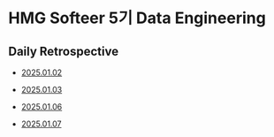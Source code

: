 # HMG Softeer 5기 Data Engineering

## Daily Retrospective

* [2025.01.02](https://github.com/minjacho42/HMG_5th/blob/master/DailyRetrospective/w1/25_1_2.md)

* [2025.01.03](https://github.com/minjacho42/HMG_5th/blob/master/DailyRetrospective/w1/25_1_3.md)

* [2025.01.06](https://github.com/minjacho42/HMG_5th/blob/master/DailyRetrospective/w1/25_1_6.md)

* [2025.01.07](https://github.com/minjacho42/HMG_5th/blob/master/DailyRetrospective/w1/25_1_7.md)
